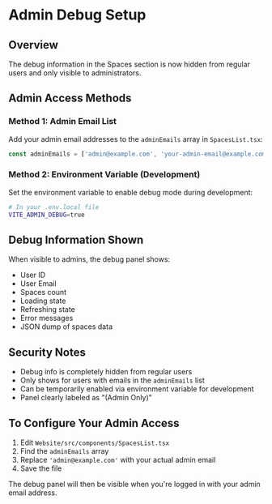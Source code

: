 # Admin Debug Setup

## Overview
The debug information in the Spaces section is now hidden from regular users and only visible to administrators.

## Admin Access Methods

### Method 1: Admin Email List
Add your admin email addresses to the `adminEmails` array in `SpacesList.tsx`:

```javascript
const adminEmails = ['admin@example.com', 'your-admin-email@example.com'];
```

### Method 2: Environment Variable (Development)
Set the environment variable to enable debug mode during development:

```bash
# In your .env.local file
VITE_ADMIN_DEBUG=true
```

## Debug Information Shown
When visible to admins, the debug panel shows:
- User ID
- User Email
- Spaces count
- Loading state
- Refreshing state
- Error messages
- JSON dump of spaces data

## Security Notes
- Debug info is completely hidden from regular users
- Only shows for users with emails in the `adminEmails` list
- Can be temporarily enabled via environment variable for development
- Panel clearly labeled as "(Admin Only)"

## To Configure Your Admin Access
1. Edit `Website/src/components/SpacesList.tsx`
2. Find the `adminEmails` array
3. Replace `'admin@example.com'` with your actual admin email
4. Save the file

The debug panel will then be visible when you're logged in with your admin email address. 